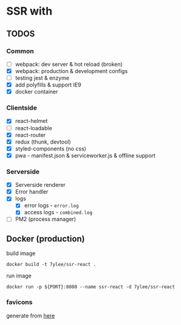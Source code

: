 # SSR with

## TODOS

### Common

- [ ] webpack: dev server & hot reload (broken)
- [x] webpack: production & development configs
- [ ] testing jest & enzyme
- [x] add polyfills & support IE9
- [x] docker container

### Clientside

- [x] react-helmet
- [ ] react-loadable
- [x] react-router
- [x] redux (thunk, devtool)
- [x] styled-components (no css)
- [x] pwa - manifest.json & serviceworker.js & offline support

### Serverside

- [x] Serverside renderer
- [x] Error handler
- [x] logs
  - [x] error logs - `error.log`
  - [x] access logs - `combined.log`
- [ ] PM2 (process manager)

## Docker (production)

build image

``` shell
docker build -t 7ylee/ssr-react .
```

run image

``` shell
docker run -p ${PORT}:8080 --name ssr-react -d 7ylee/ssr-react
```

### favicons

generate from [here](https://favicon.io/emoji-favicons/package/)
